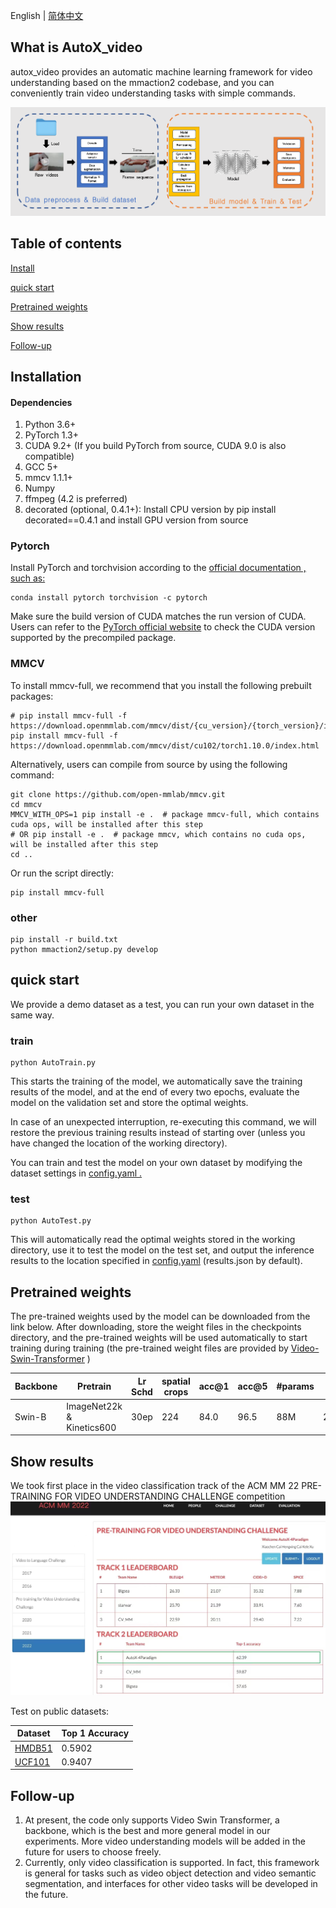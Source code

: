 English | [简体中文](./README.md)

## What is AutoX_video

autox_video provides an automatic machine learning framework for video understanding based on the mmaction2 codebase, and you can conveniently train video understanding tasks with simple commands.

[![framework](https://github.com/4paradigm/AutoX/raw/master/autox/autox_video/resources/framework.png)](https://github-com.translate.goog/4paradigm/AutoX/blob/master/autox/autox_video/resources/framework.png?_x_tr_sl=zh-CN&_x_tr_tl=en&_x_tr_hl=zh-CN&_x_tr_pto=wapp)

## Table of contents

[Install](https://github-com.translate.goog/4paradigm/AutoX/tree/master/autox/autox_video?_x_tr_sl=zh-CN&_x_tr_tl=en&_x_tr_hl=zh-CN&_x_tr_pto=wapp#安装)

[quick start](https://github-com.translate.goog/4paradigm/AutoX/tree/master/autox/autox_video?_x_tr_sl=zh-CN&_x_tr_tl=en&_x_tr_hl=zh-CN&_x_tr_pto=wapp#快速开始)

[Pretrained weights](https://github-com.translate.goog/4paradigm/AutoX/tree/master/autox/autox_video?_x_tr_sl=zh-CN&_x_tr_tl=en&_x_tr_hl=zh-CN&_x_tr_pto=wapp#预训练权重)

[Show results](https://github-com.translate.goog/4paradigm/AutoX/tree/master/autox/autox_video?_x_tr_sl=zh-CN&_x_tr_tl=en&_x_tr_hl=zh-CN&_x_tr_pto=wapp#效果展示)

[Follow-up](https://github-com.translate.goog/4paradigm/AutoX/tree/master/autox/autox_video?_x_tr_sl=zh-CN&_x_tr_tl=en&_x_tr_hl=zh-CN&_x_tr_pto=wapp#后续工作)

## 

## Installation

#### Dependencies

1. Python 3.6+
2. PyTorch 1.3+
3. CUDA 9.2+ (If you build PyTorch from source, CUDA 9.0 is also compatible)
4. GCC 5+
5. mmcv 1.1.1+
6. Numpy
7. ffmpeg (4.2 is preferred)
8. decorated (optional, 0.4.1+): Install CPU version by pip install decorated==0.4.1 and install GPU version from source

### Pytorch

Install PyTorch and torchvision according to the [official documentation , such as:](https://translate.google.com/website?sl=zh-CN&tl=en&hl=zh-CN&client=webapp&u=https://pytorch.org)

```
conda install pytorch torchvision -c pytorch
```

Make sure the build version of CUDA matches the run version of CUDA. Users can refer to the [PyTorch official website](https://translate.google.com/website?sl=zh-CN&tl=en&hl=zh-CN&client=webapp&u=https://pytorch.org) to check the CUDA version supported by the precompiled package.

### MMCV

To install mmcv-full, we recommend that you install the following prebuilt packages:

```
# pip install mmcv-full -f https://download.openmmlab.com/mmcv/dist/{cu_version}/{torch_version}/index.html
pip install mmcv-full -f https://download.openmmlab.com/mmcv/dist/cu102/torch1.10.0/index.html
```

Alternatively, users can compile from source by using the following command:

```
git clone https://github.com/open-mmlab/mmcv.git
cd mmcv
MMCV_WITH_OPS=1 pip install -e .  # package mmcv-full, which contains cuda ops, will be installed after this step
# OR pip install -e .  # package mmcv, which contains no cuda ops, will be installed after this step
cd ..
```

Or run the script directly:

```
pip install mmcv-full
```

### other

```
pip install -r build.txt
python mmaction2/setup.py develop
```

## quick start

We provide a demo dataset as a test, you can run your own dataset in the same way.

### train

```
python AutoTrain.py
```

This starts the training of the model, we automatically save the training results of the model, and at the end of every two epochs, evaluate the model on the validation set and store the optimal weights.

In case of an unexpected interruption, re-executing this command, we will restore the previous training results instead of starting over (unless you have changed the location of the working directory).

You can train and test the model on your own dataset by modifying the dataset settings in [config.yaml .](https://github-com.translate.goog/4paradigm/AutoX/blob/master/autox/autox_video/config.yaml?_x_tr_sl=zh-CN&_x_tr_tl=en&_x_tr_hl=zh-CN&_x_tr_pto=wapp)

### test

```
python AutoTest.py
```

This will automatically read the optimal weights stored in the working directory, use it to test the model on the test set, and output the inference results to the location specified in [config.yaml](https://github-com.translate.goog/4paradigm/AutoX/blob/master/autox/autox_video/config.yaml?_x_tr_sl=zh-CN&_x_tr_tl=en&_x_tr_hl=zh-CN&_x_tr_pto=wapp) (results.json by default).

## Pretrained weights

The pre-trained weights used by the model can be downloaded from the link below. After downloading, store the weight files in the checkpoints directory, and the pre-trained weights will be used automatically to start training during training
(the pre-trained weight files are provided by [Video-Swin-Transformer](https://github-com.translate.goog/SwinTransformer/Video-Swin-Transformer?_x_tr_sl=zh-CN&_x_tr_tl=en&_x_tr_hl=zh-CN&_x_tr_pto=wapp) )

| Backbone | Pretrain                  | Lr Schd | spatial crops | acc@1 | acc@5 | #params | FLOPs  | model                                                        |
| -------- | ------------------------- | ------- | ------------- | ----- | ----- | ------- | ------ | ------------------------------------------------------------ |
| Swin-B   | ImageNet22k & Kinetics600 | 30ep    | 224           | 84.0  | 96.5  | 88M     | 281.6G | [github](https://github-com.translate.goog/SwinTransformer/storage/releases/download/v1.0.4/swin_base_patch244_window877_kinetics600_22k.pth?_x_tr_sl=zh-CN&_x_tr_tl=en&_x_tr_hl=zh-CN&_x_tr_pto=wapp) / [baidu](https://translate.google.com/website?sl=zh-CN&tl=en&hl=zh-CN&client=webapp&u=https://pan.baidu.com/s/1ZMeW6ylELTje-o3MiaZ-MQ) |

## Show results

We took first place in the video classification track of the ACM MM 22 PRE-TRAINING FOR VIDEO UNDERSTANDING CHALLENGE competition[![leaderboard](https://github.com/4paradigm/AutoX/raw/master/autox/autox_video/resources/leaderboard.jpeg)](https://github-com.translate.goog/4paradigm/AutoX/blob/master/autox/autox_video/resources/leaderboard.jpeg?_x_tr_sl=zh-CN&_x_tr_tl=en&_x_tr_hl=zh-CN&_x_tr_pto=wapp)

Test on public datasets:

| Dataset                                                      | Top 1 Accuracy |
| ------------------------------------------------------------ | -------------- |
| [HMDB51](https://translate.google.com/website?sl=zh-CN&tl=en&hl=zh-CN&client=webapp&u=https://serre-lab.clps.brown.edu/resource/hmdb-a-large-human-motion-database/) | 0.5902         |
| [UCF101](https://translate.google.com/website?sl=zh-CN&tl=en&hl=zh-CN&client=webapp&u=https://www.crcv.ucf.edu/research/data-sets/ucf101/) | 0.9407         |

## Follow-up

1. At present, the code only supports Video Swin Transformer, a backbone, which is the best and more general model in our experiments. More video understanding models will be added in the future for users to choose freely.
2. Currently, only video classification is supported. In fact, this framework is general for tasks such as video object detection and video semantic segmentation, and interfaces for other video tasks will be developed in the future.
